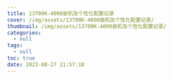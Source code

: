 ```yaml
---
title: 13700K-4090装机及个性化配置记录
cover: /img/assets/13700K-4090装机及个性化配置记录/
thumbnail: /img/assets/13700K-4090装机及个性化配置记录/
categories:
  - null
tags:
  - null
toc: true
date: 2023-08-27 21:57:18
---
```

